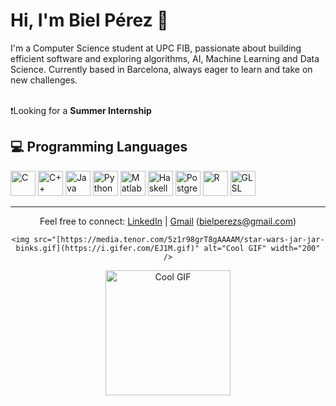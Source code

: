 # Hi, I'm Biel Pérez 👋

I'm a Computer Science student at UPC FIB, passionate about building efficient software and exploring algorithms, AI, Machine Learning and Data Science. Currently based in Barcelona, always eager to learn and take on new challenges.<br><br>


❗Looking for a __Summer Internship__

## 💻 Programming Languages

<p>
  <img src="https://cdn.jsdelivr.net/gh/devicons/devicon/icons/c/c-original.svg" alt="C" width="40" height="40" /> <!-- C -->
  <img src="https://cdn.jsdelivr.net/gh/devicons/devicon/icons/cplusplus/cplusplus-original.svg" alt="C++" width="40" height="40" /> <!-- C++ -->
  <img src="https://cdn.jsdelivr.net/gh/devicons/devicon/icons/java/java-original.svg" alt="Java" width="40" height="40" /> <!-- Java -->
  <img src="https://cdn.jsdelivr.net/gh/devicons/devicon/icons/python/python-original.svg" alt="Python" width="40" height="40" /> <!-- Python -->
  <img src="https://cdn.jsdelivr.net/gh/devicons/devicon/icons/matlab/matlab-original.svg" alt="Matlab" width="40" height="40" /> <!-- Matlab -->
  <img src="https://cdn.jsdelivr.net/gh/devicons/devicon/icons/haskell/haskell-original.svg" alt="Haskell" width="40" height="40" /> <!-- Haskell -->
  <img src="https://cdn.jsdelivr.net/gh/devicons/devicon/icons/postgresql/postgresql-original.svg" alt="PostgreSQL" width="40" height="40" /> <!-- SQL -->
  <img src="https://cdn.jsdelivr.net/gh/devicons/devicon/icons/r/r-original.svg" alt="R" width="40" height="40" /> <!-- R -->
  <img src="https://cdn.jsdelivr.net/gh/devicons/devicon/icons/opengl/opengl-original.svg" alt="GLSL" width="40" height="40" /> <!-- GLSL -->
  
</p>

---


<div align="center">

  Feel free to connect: [LinkedIn](https://linkedin.com/in/bielperezsilvestre) | [Gmail](mailto:bielperezs@gmail.com) (bielperezs@gmail.com)
  
    <img src="[https://media.tenor.com/5z1r98grT8gAAAAM/star-wars-jar-jar-binks.gif](https://i.gifer.com/EJ1M.gif)" alt="Cool GIF" width="200" />
   <img src="[https://media.tenor.com/5z1r98grT8gAAAAM/star-wars-jar-jar-binks.gif](https://i.gifer.com/EJ1M.gif)](https://i.gifer.com/RQt6.mp4)" alt="Cool GIF" width="200" />

</div>

